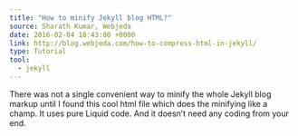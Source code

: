 ```yaml
---
title: "How to minify Jekyll blog HTML?"
source: Sharath Kumar, Webjeda
date: 2016-02-04 18:43:00 +0000
link: http://blog.webjeda.com/how-to-compress-html-in-jekyll/
type: Tutorial
tool:
  - jekyll
---
```

There was not a single convenient way to minify the whole Jekyll blog markup until I found this cool html file which does the minifying like a champ. It uses pure Liquid code. And it doesn’t need any coding from your end. 





